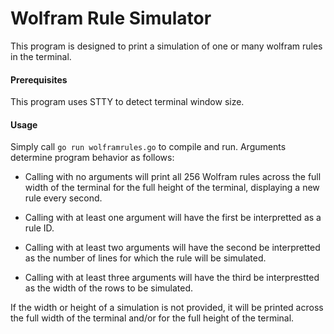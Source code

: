 # Wolfram Rule Simulator

This program is designed to print a simulation of one or many wolfram rules in the terminal.

#### Prerequisites

This program uses STTY to detect terminal window size.

#### Usage

Simply call ```go run wolframrules.go``` to compile and run. Arguments determine program behavior as follows:

* Calling with no arguments will print all 256 Wolfram rules across the full width of the terminal for the full height of the terminal, displaying a new rule every second.

* Calling with at least one argument will have the first be interpretted as a rule ID.

* Calling with at least two arguments will have the second be interpretted as the number of lines for which the rule will be simulated.

* Calling with at least three arguments will have the third be interprestted as the width of the rows to be simulated.

If the width or height of a simulation is not provided, it will be printed across the full width of the terminal and/or for the full height of the terminal.

